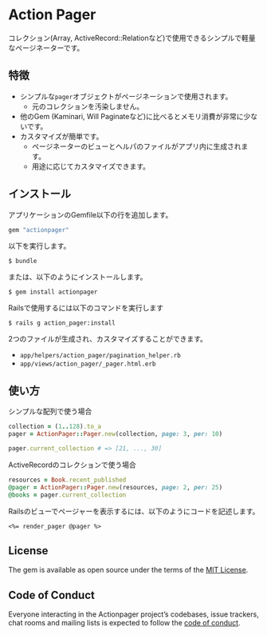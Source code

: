 # Action Pager

コレクション(Array, ActiveRecord::Relationなど)で使用できるシンプルで軽量なページネーターです。

## 特徴

- シンプルな`pager`オブジェクトがページネーションで使用されます。
  - 元のコレクションを汚染しません。
- 他のGem (Kaminari, Will Paginateなど)に比べるとメモリ消費が非常に少ないです。
- カスタマイズが簡単です。
  - ページネーターのビューとヘルパのファイルがアプリ内に生成されます。
  - 用途に応じてカスタマイズできます。

## インストール

アプリケーションのGemfile以下の行を追加します。

```ruby
gem "actionpager"
```

以下を実行します。

    $ bundle

または、以下のようにインストールします。

    $ gem install actionpager

Railsで使用するには以下のコマンドを実行します

    $ rails g action_pager:install

2つのファイルが生成され、カスタマイズすることができます。

- `app/helpers/action_pager/pagination_helper.rb`
- `app/views/action_pager/_pager.html.erb`

## 使い方

シンプルな配列で使う場合

```ruby
collection = (1..128).to_a
pager = ActionPager::Pager.new(collection, page: 3, per: 10)

pager.current_collection # => [21, ..., 30]
```

ActiveRecordのコレクションで使う場合

```ruby
resources = Book.recent_published
@pager = ActionPager::Pager.new(resources, page: 2, per: 25)
@books = pager.current_collection
```

Railsのビューでページャーを表示するには、以下のようにコードを記述します。

```erb
<%= render_pager @pager %>
```



## License

The gem is available as open source under the terms of the [MIT License](https://opensource.org/licenses/MIT).

## Code of Conduct

Everyone interacting in the Actionpager project’s codebases, issue trackers, chat rooms and mailing lists is expected to follow the [code of conduct](https://github.com/[USERNAME]/actionpager/blob/master/CODE_OF_CONDUCT.md).
